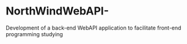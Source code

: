 # NorthWindWebAPI-
Development of a back-end WebAPI application to facilitate front-end programming studying
